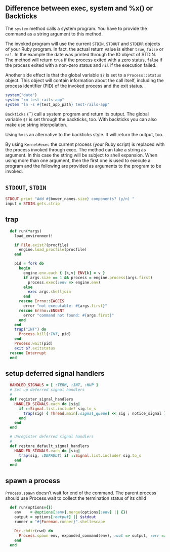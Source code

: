 Difference between exec, system and %x() or Backticks
---
The `system` method calls a system program. You have to provide the command as a string argument to this method.

The invoked program will use the current `STDIN`, `STDOUT` and `STDERR` objects of your Ruby program. In fact, the actual return value is either `true`, `false` or `nil`. In the example the date was printed through the IO object of STDIN. The method will return `true` if the process exited with a zero status, `false` if the process exited with a non-zero status and `nil` if the execution failed.

Another side effect is that the global variable `$?` is set to a `Process::Status` object. This object will contain information about the call itself, including the process identifier (PID) of the invoked process and the exit status.
```ruby
system("date")
system "rm test-rails-app"
system "ln -s #{test_app_path} test-rails-app"
```
`Backticks` (``) call a system program and return its output. The global variable `$?` is set through the backticks, too. With backticks you can also make use string interpolation.

Using `%x` is an alternative to the backticks style. It will return the output, too.

By using `Kernel#exec` the current process (your Ruby script) is replaced with the process invoked through exec. The method can take a string as argument. In this case the string will be subject to shell expansion. When using more than one argument, then the first one is used to execute a program and the following are provided as arguments to the program to be invoked.

`STDOUT`, `STDIN`
---
```ruby
STDOUT.print "Add #{bower_names.size} components? (y/n) "
input = STDIN.gets.strip
```
trap
---
```ruby
  def run(*args)
    load_environment!

    if File.exist?(procfile)
      engine.load_procfile(procfile)
    end

    pid = fork do
      begin
        engine.env.each { |k,v| ENV[k] = v }
        if args.size == 1 && process = engine.process(args.first)
          process.exec(:env => engine.env)
        else
          exec args.shelljoin
        end
      rescue Errno::EACCES
        error "not executable: #{args.first}"
      rescue Errno::ENOENT
        error "command not found: #{args.first}"
      end
    end
    trap("INT") do
      Process.kill(:INT, pid)
    end
    Process.wait(pid)
    exit $?.exitstatus
  rescue Interrupt
  end
  ```
setup deferred signal handlers
---
```ruby
  HANDLED_SIGNALS = [ :TERM, :INT, :HUP ]
  # Set up deferred signal handlers
  #
  def register_signal_handlers
    HANDLED_SIGNALS.each do |sig|
      if ::Signal.list.include? sig.to_s
        trap(sig) { Thread.main[:signal_queue] << sig ; notice_signal }
      end
    end
  end

  # Unregister deferred signal handlers
  #
  def restore_default_signal_handlers
    HANDLED_SIGNALS.each do |sig|
      trap(sig, :DEFAULT) if ::Signal.list.include? sig.to_s
    end
  end
  ```
spawn a process
---
`Process.spawn` doesn’t wait for end of the command. The parent process should use Process.wait to collect the termination status of its child
```ruby
  def run(options={})
    env    = @options[:env].merge(options[:env] || {})
    output = options[:output] || $stdout
    runner = "#{Foreman.runner}".shellescape
    
    Dir.chdir(cwd) do
      Process.spawn env, expanded_command(env), :out => output, :err => output
    end
  end
```
